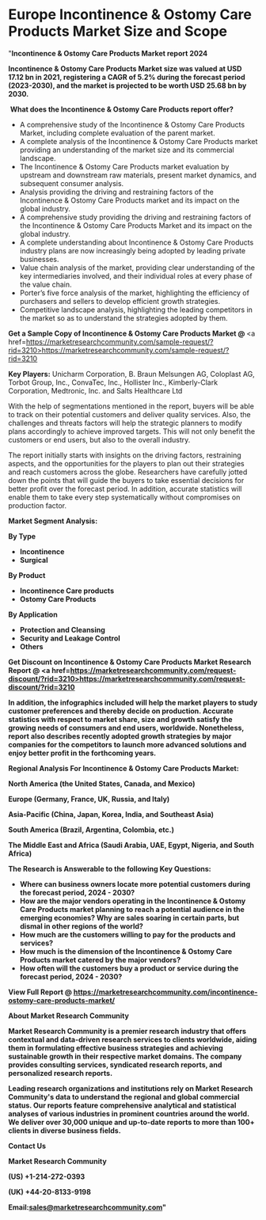 # Europe Incontinence & Ostomy Care Products Market Size and Scope 
"<strong>Incontinence & Ostomy Care Products Market report 2024</strong>

<strong>Incontinence & Ostomy Care Products Market size was valued at USD 17.12 bn in 2021, registering a CAGR of 5.2% during the forecast period (2023-2030), and the market is projected to be worth USD 25.68 bn by 2030.</strong>

 <strong><b>What does the Incontinence & Ostomy Care Products report offer?</b></strong>
<ul>
  <li>A comprehensive study of the Incontinence & Ostomy Care Products Market, including complete evaluation of the parent market.</li>
  <li>A complete analysis of the Incontinence & Ostomy Care Products market providing an understanding of the market size and its commercial landscape.</li>
  <li>The Incontinence & Ostomy Care Products market evaluation by upstream and downstream raw materials, present market dynamics, and subsequent consumer analysis.</li>
  <li>Analysis providing the driving and restraining factors of the Incontinence & Ostomy Care Products market and its impact on the global industry.</li>
  <li>A comprehensive study providing the driving and restraining factors of the Incontinence & Ostomy Care Products Market and its impact on the global industry.</li>
  <li>A complete understanding about Incontinence & Ostomy Care Products industry plans are now increasingly being adopted by leading private businesses.</li>
  <li>Value chain analysis of the market, providing clear understanding of the key intermediaries involved, and their individual roles at every phase of the value chain.</li>
  <li>Porter’s five force analysis of the market, highlighting the efficiency of purchasers and sellers to develop efficient growth strategies.</li>
  <li>Competitive landscape analysis, highlighting the leading competitors in the market so as to understand the strategies adopted by them.</li>
</ul>

<strong>Get a Sample Copy of Incontinence & Ostomy Care Products Market @ </strong><a href=https://marketresearchcommunity.com/sample-request/?rid=3210><u>https://marketresearchcommunity.com/sample-request/?rid=3210</u></a>

<strong>Key Players:</strong> 
Unicharm Corporation, B. Braun Melsungen AG, Coloplast AG, Torbot Group, Inc., ConvaTec, Inc., Hollister Inc., Kimberly-Clark Corporation, Medtronic, Inc. and Salts Healthcare Ltd

With the help of segmentations mentioned in the report, buyers will be able to track on their potential customers and deliver quality services. Also, the challenges and threats factors will help the strategic planners to modify plans accordingly to achieve improved targets. This will not only benefit the customers or end users, but also to the overall industry.

The report initially starts with insights on the driving factors, restraining aspects, and the opportunities for the players to plan out their strategies and reach customers across the globe. Researchers have carefully jotted down the points that will guide the buyers to take essential decisions for better profit over the forecast period. In addition, accurate statistics will enable them to take every step systematically without compromises on production factor.

<strong>Market Segment Analysis:</strong>


<strong><strong>By Type</strong></h4>
<ul>
 	<li>Incontinence</li>
 	<li>Surgical</li>
</ul>
<strong><strong>By Product</strong></h4>
<ul>
 	<li>Incontinence Care products</li>
 	<li>Ostomy Care Products</li>
</ul>
<strong><strong>By Application</strong></h4>
<ul>
 	<li>Protection and Cleansing</li>
 	<li>Security and Leakage Control</li>
 	<li>Others</li>
</ul>

<strong>Get Discount on Incontinence & Ostomy Care Products Market Research Report @ </b></strong><a href=https://marketresearchcommunity.com/request-discount/?rid=3210><u>https://marketresearchcommunity.com/request-discount/?rid=3210</u></a>

In addition, the infographics included will help the market players to study customer preferences and thereby decide on production. Accurate statistics with respect to market share, size and growth satisfy the growing needs of consumers and end users, worldwide. Nonetheless, report also describes recently adopted growth strategies by major companies for the competitors to launch more advanced solutions and enjoy better profit in the forthcoming years.

<strong>Regional Analysis For Incontinence & Ostomy Care Products Market:</strong>

<strong>North America</strong> (the United States, Canada, and Mexico)

<strong>Europe</strong> (Germany, France, UK, Russia, and Italy)

<strong>Asia-Pacific</strong> (China, Japan, Korea, India, and Southeast Asia)

<strong>South America</strong> (Brazil, Argentina, Colombia, etc.)

<strong>The Middle East and Africa</strong> (Saudi Arabia, UAE, Egypt, Nigeria, and South Africa)

<strong>The Research is Answerable to the following Key Questions:</strong>
<ul>
 	<li>Where can business owners locate more potential customers during the forecast period, 2024 - 2030?</li>
 	<li>How are the major vendors operating in the Incontinence & Ostomy Care Products market planning to reach a potential audience in the emerging economies? Why are sales soaring in certain parts, but dismal in other regions of the world?</li>
 	<li>How much are the customers willing to pay for the products and services?</li>
 	<li>How much is the dimension of the Incontinence & Ostomy Care Products market catered by the major vendors?</li>
 	<li>How often will the customers buy a product or service during the forecast period, 2024 - 2030?</li>
</ul>

<strong>View Full Report @</strong> <a href=https://marketresearchcommunity.com/incontinence-ostomy-care-products-market/>https://marketresearchcommunity.com/incontinence-ostomy-care-products-market/</a>

<strong>About Market Research Community</strong>

Market Research Community is a premier research industry that offers contextual and data-driven research services to clients worldwide, aiding them in formulating effective business strategies and achieving sustainable growth in their respective market domains. The company provides consulting services, syndicated research reports, and personalized research reports.

Leading research organizations and institutions rely on Market Research Community's data to understand the regional and global commercial status. Our reports feature comprehensive analytical and statistical analyses of various industries in prominent countries around the world. We deliver over 30,000 unique and up-to-date reports to more than 100+ clients in diverse business fields.

<strong>Contact Us</strong>

<strong>Market Research Community</strong>

(US) +1-214-272-0393

(UK) +44-20-8133-9198

<strong>Email:</strong>sales@marketresearchcommunity.com"
